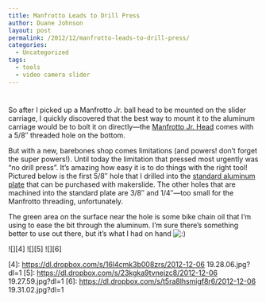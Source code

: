 ```yaml
---
title: Manfrotto Leads to Drill Press
author: Duane Johnson
layout: post
permalink: /2012/12/manfrotto-leads-to-drill-press/
categories:
  - Uncategorized
tags:
  - tools
  - video camera slider
---
```

# 

So after I picked up a Manfrotto Jr. ball head to be mounted on the slider carriage, I quickly discovered that the best way to mount it to the aluminum carriage would be to bolt it on directly—the [Manfrotto Jr. Head][1] comes with a 5/8″ threaded hole on the bottom.

 [1]: http://www.amazon.com/gp/product/B001TK3ELC/ref=oh_details_o00_s00_i00

But with a new, barebones shop comes limitations (and powers! don’t forget the super powers!). Until today the limitation that pressed most urgently was “no drill press”. It’s amazing how easy it is to do things with the right tool! Pictured below is the first 5/8″ hole that I drilled into the [standard aluminum plate][2] that can be purchased with makerslide. The other holes that are machined into the standard plate are 3/8″ and 1/4″—too small for the Manfrotto threading, unfortunately.

 [2]: https://www.inventables.com/technologies/standard-wheel-carriage-plate

The green area on the surface near the hole is some bike chain oil that I’m using to ease the bit through the aluminum. I’m sure there’s something better to use out there, but it’s what I had on hand ![:)][3] 

 [3]: http://makerslider.com/wp/wp-includes/images/smilies/icon_smile.gif

![][4] 
![][5] 
![][6]

 [4]: https://dl.dropbox.com/s/16l4cmk3b008zrs/2012-12-06 19.28.06.jpg?dl=1
 [5]: https://dl.dropbox.com/s/23kgka9tvnejzc8/2012-12-06 19.27.59.jpg?dl=1
 [6]: https://dl.dropbox.com/s/t5ra8lhsmigf8r6/2012-12-06 19.31.02.jpg?dl=1